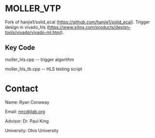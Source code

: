 # MOLLER_VTP
Fork of hanjie1/solid_ecal (https://github.com/hanjie1/solid_ecal). Trigger design in vivado_hls (https://www.xilinx.com/products/design-tools/vivado/vivado-ml.html). 

## Key Code
moller_hls.cpp -- trigger algorithm 

moller_hls_tb.cpp -- HLS testing script 

# Contact
Name: Ryan Conaway

Email: mrc@jlab.org

Advisor: Dr. Paul King

University: Ohio University
